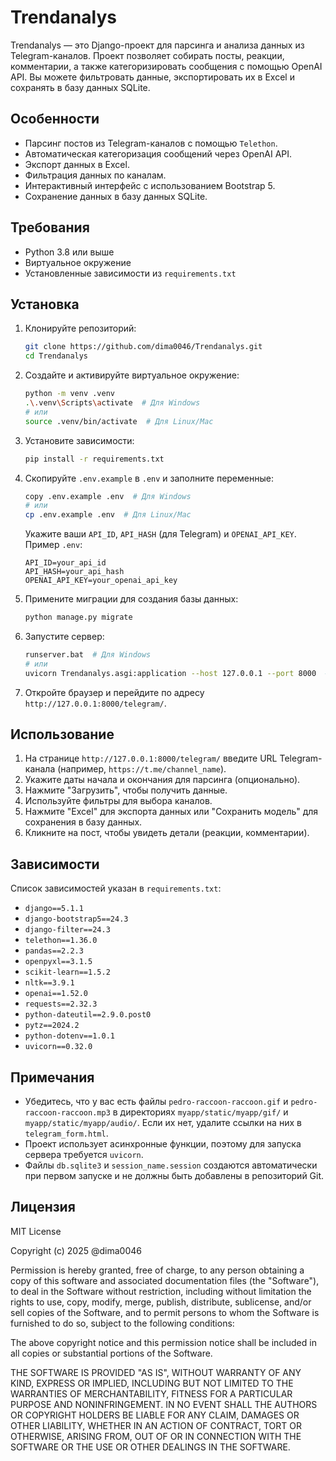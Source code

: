 # Trendanalys

Trendanalys — это Django-проект для парсинга и анализа данных из Telegram-каналов. Проект позволяет собирать посты, реакции, комментарии, а также категоризировать сообщения с помощью OpenAI API. Вы можете фильтровать данные, экспортировать их в Excel и сохранять в базу данных SQLite.

## Особенности

- Парсинг постов из Telegram-каналов с помощью `Telethon`.
- Автоматическая категоризация сообщений через OpenAI API.
- Экспорт данных в Excel.
- Фильтрация данных по каналам.
- Интерактивный интерфейс с использованием Bootstrap 5.
- Сохранение данных в базу данных SQLite.

## Требования

- Python 3.8 или выше
- Виртуальное окружение
- Установленные зависимости из `requirements.txt`

## Установка

1. Клонируйте репозиторий:
   ```bash
   git clone https://github.com/dima0046/Trendanalys.git
   cd Trendanalys
   ```

2. Создайте и активируйте виртуальное окружение:
   ```bash
   python -m venv .venv
   .\.venv\Scripts\activate  # Для Windows
   # или
   source .venv/bin/activate  # Для Linux/Mac
   ```

3. Установите зависимости:
   ```bash
   pip install -r requirements.txt
   ```

4. Скопируйте `.env.example` в `.env` и заполните переменные:
   ```bash
   copy .env.example .env  # Для Windows
   # или
   cp .env.example .env  # Для Linux/Mac
   ```
   Укажите ваши `API_ID`, `API_HASH` (для Telegram) и `OPENAI_API_KEY`. Пример `.env`:
   ```
   API_ID=your_api_id
   API_HASH=your_api_hash
   OPENAI_API_KEY=your_openai_api_key
   ```

5. Примените миграции для создания базы данных:
   ```bash
   python manage.py migrate
   ```

6. Запустите сервер:
   ```bash
   runserver.bat  # Для Windows
   # или
   uvicorn Trendanalys.asgi:application --host 127.0.0.1 --port 8000  # Для Linux/Mac
   ```

7. Откройте браузер и перейдите по адресу `http://127.0.0.1:8000/telegram/`.

## Использование

1. На странице `http://127.0.0.1:8000/telegram/` введите URL Telegram-канала (например, `https://t.me/channel_name`).
2. Укажите даты начала и окончания для парсинга (опционально).
3. Нажмите "Загрузить", чтобы получить данные.
4. Используйте фильтры для выбора каналов.
5. Нажмите "Excel" для экспорта данных или "Сохранить модель" для сохранения в базу данных.
6. Кликните на пост, чтобы увидеть детали (реакции, комментарии).

## Зависимости

Список зависимостей указан в `requirements.txt`:

- `django==5.1.1`
- `django-bootstrap5==24.3`
- `django-filter==24.3`
- `telethon==1.36.0`
- `pandas==2.2.3`
- `openpyxl==3.1.5`
- `scikit-learn==1.5.2`
- `nltk==3.9.1`
- `openai==1.52.0`
- `requests==2.32.3`
- `python-dateutil==2.9.0.post0`
- `pytz==2024.2`
- `python-dotenv==1.0.1`
- `uvicorn==0.32.0`

## Примечания

- Убедитесь, что у вас есть файлы `pedro-raccoon-raccoon.gif` и `pedro-raccoon-raccoon.mp3` в директориях `myapp/static/myapp/gif/` и `myapp/static/myapp/audio/`. Если их нет, удалите ссылки на них в `telegram_form.html`.
- Проект использует асинхронные функции, поэтому для запуска сервера требуется `uvicorn`.
- Файлы `db.sqlite3` и `session_name.session` создаются автоматически при первом запуске и не должны быть добавлены в репозиторий Git.

## Лицензия

MIT License

Copyright (c) 2025 @dima0046

Permission is hereby granted, free of charge, to any person obtaining a copy of this software and associated documentation files (the "Software"), to deal in the Software without restriction, including without limitation the rights to use, copy, modify, merge, publish, distribute, sublicense, and/or sell copies of the Software, and to permit persons to whom the Software is furnished to do so, subject to the following conditions:

The above copyright notice and this permission notice shall be included in all copies or substantial portions of the Software.

THE SOFTWARE IS PROVIDED "AS IS", WITHOUT WARRANTY OF ANY KIND, EXPRESS OR IMPLIED, INCLUDING BUT NOT LIMITED TO THE WARRANTIES OF MERCHANTABILITY, FITNESS FOR A PARTICULAR PURPOSE AND NONINFRINGEMENT. IN NO EVENT SHALL THE AUTHORS OR COPYRIGHT HOLDERS BE LIABLE FOR ANY CLAIM, DAMAGES OR OTHER LIABILITY, WHETHER IN AN ACTION OF CONTRACT, TORT OR OTHERWISE, ARISING FROM, OUT OF OR IN CONNECTION WITH THE SOFTWARE OR THE USE OR OTHER DEALINGS IN THE SOFTWARE.